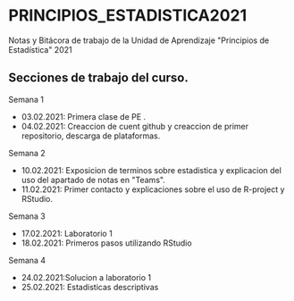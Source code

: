 # PRINCIPIOS_ESTADISTICA2021
Notas y Bitácora de trabajo de la Unidad de Aprendizaje "Principios de Estadística" 2021

## Secciones de trabajo del curso.

Semana 1 
+ 03.02.2021:  Primera clase de PE .
+ 04.02.2021:  Creaccion de cuent github y creaccion de primer repositorio, descarga de plataformas. 
 
Semana 2
+ 10.02.2021: Exposicion de terminos sobre estadistica y explicacion del uso del apartado de notas en "Teams".
+ 11.02.2021: Primer contacto y explicaciones sobre el uso de R-project y RStudio.

Semana 3
+ 17.02.2021: Laboratorio 1
+ 18.02.2021: Primeros pasos utilizando RStudio

Semana 4
+ 24.02.2021:Solucion a laboratorio 1 
+ 25.02.2021: Estadisticas descriptivas 
